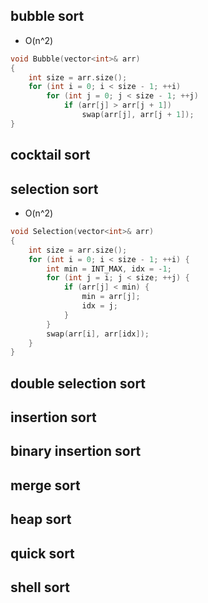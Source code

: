 ## bubble sort</br>
- O(n^2)
```cpp
void Bubble(vector<int>& arr)
{
    int size = arr.size();
    for (int i = 0; i < size - 1; ++i)
        for (int j = 0; j < size - 1; ++j)
            if (arr[j] > arr[j + 1])
                swap(arr[j], arr[j + 1]);
}
```

## cocktail sort</br>
## selection sort</br>
- O(n^2)
```cpp
void Selection(vector<int>& arr)
{
    int size = arr.size();
    for (int i = 0; i < size - 1; ++i) {
        int min = INT_MAX, idx = -1;
        for (int j = i; j < size; ++j) {
            if (arr[j] < min) {
                min = arr[j];
                idx = j;
            }
        }
        swap(arr[i], arr[idx]);
    }
}
```

## double selection sort</br>
## insertion sort</br>
## binary insertion sort</br>
## merge sort</br>
## heap sort</br>
## quick sort</br>
## shell sort</br>

